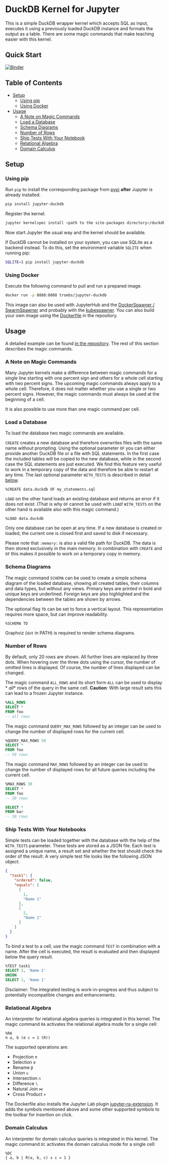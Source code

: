 # DuckDB Kernel for Jupyter

This is a simple DuckDB wrapper kernel which accepts SQL as input, executes it
using a previously loaded DuckDB instance and formats the output as a table.
There are some magic commands that make teaching easier with this kernel.

## Quick Start

[![Binder](https://mybinder.org/badge_logo.svg)](https://mybinder.org/v2/git/https%3A%2F%2Fdbgit.prakinf.tu-ilmenau.de%2Fertr8623%2Fjupyter-duckdb.git/master)

## Table of Contents

- [Setup](#setup)
    - [Using pip](#using-pip)
    - [Using Docker](#using-docker)
- [Usage](#usage)
    - [A Note on Magic Commands](#a-note-on-magic-commands)
    - [Load a Database](#load-a-database)
    - [Schema Diagrams](#schema-diagrams)
    - [Number of Rows](#number-of-rows)
    - [Ship Tests With Your Notebook](#ship-tests-with-your-notebooks)
    - [Relational Algebra](#relational-algebra)
    - [Domain Calculus](#domain-calculus)

## Setup

### Using pip

Run `pip` to install the corresponding package from
[pypi](https://pypi.org/project/jupyter-duckdb/)
**after** Jupyter is already installed.

```bash
pip install jupyter-duckdb
```

Register the kernel.

```bash
jupyter kernelspec install <path to the site-packages directory>/duckdb_kernel
```

Now start Jupyter the usual way and the kernel should be available.

If DuckDB cannot be installed on your system, you can use SQLite as a backend
instead. To do this, set the environment variable `SQLITE` when running pip:

```bash
SQLITE=1 pip install jupyter-duckdb
```

### Using Docker

Execute the following command to pull and run a prepared image.

```bash
docker run -p 8888:8888 troebs/jupyter-duckdb
```

This image can also be used with JupyterHub and the
[DockerSpawner / SwarmSpawner](https://github.com/jupyterhub/dockerspawner)
and probably with the
[kubespawner](https://github.com/jupyterhub/kubespawner). You can also build
your own image using the [Dockerfile](Dockerfile) in the repository.

## Usage

A detailed example can be found [in the repository](examples/). The rest of this
section describes the magic commands.

### A Note on Magic Commands

Many Jupyter kernels make a difference between magic commands for a single line
starting with one percent sign and others for a whole cell starting with two
percent signs. The upcoming magic commands always apply to a whole cell.
Therefore, it does not matter whether you use a single or two percent signs.
However, the magic commands must always be used at the beginning of a cell.

It is also possible to use more than one magic command per cell.

### Load a Database

To load the database two magic commands are available.

`CREATE` creates a new database and therefore overwrites files with the same
name without prompting. Using the optional parameter `OF` you can either provide
another DuckDB file or a file with SQL statements. In the first case the
included tables will be copied to the new database, while in the second case the
SQL statements are just executed. We find this feature very useful to work in a
temporary copy of the data and therefore be able to restart at any time. The
last optional parameter `WITH_TESTS` is described in
detail [below](#ship-tests-with-your-notebooks).

```
%CREATE data.duckdb OF my_statements.sql
```

`LOAD` on the other hand loads an existing database and returns an error if it
does not exist. (That is why `OF` cannot be used with `LOAD`! `WITH_TESTS` on
the other hand is available also with this magic command.)

```
%LOAD data.duckdb
```

Only one database can be open at any time. If a new database is created or
loaded, the current one is closed first and saved to disk if necessary.

Please note that `:memory:` is also a valid file path for DuckDB. The data is
then stored exclusively in the main memory. In combination with `CREATE`
and `OF` this makes it possible to work on a temporary copy in memory.

### Schema Diagrams

The magic command `SCHEMA` can be used to create a simple schema diagram of the
loaded database, showing all created tables, their columns and data types, but
without any views. Primary keys are printed in bold and unique keys are
underlined. Foreign keys are also highlighted and the dependencies between the
tables are shown by arrows.

The optional flag `TD` can be set to force a vertical layout. This
representation requires more space, but can improve readability.

```
%SCHEMA TD
```

Graphviz (`dot` in PATH) is required to render schema diagrams.

### Number of Rows

By default, only 20 rows are shown. All further lines are replaced by three
dots. When hovering over the three dots using the cursor, the number of omitted
lines is displayed. Of course, the number of lines displayed can be changed.

The magic command `ALL_ROWS` and its short form `ALL` can be used to display *
*all** rows of the query in the same cell. **Caution**: With large result sets
this can lead to a frozen Jupyter instance.

```sql
%ALL_ROWS
SELECT *
FROM foo
-- all rows
```

The magic command `QUERY_MAX_ROWS` followed by an integer can be used to change
the number of displayed rows for the current cell.

```sql
%QUERY_MAX_ROWS 50
SELECT *
FROM foo
-- 50 rows
```

The magic command `MAX_ROWS` followed by an integer can be used to change the
number of displayed rows for all future queries including the current cell.

```sql
%MAX_ROWS 30
SELECT *
FROM foo
-- 30 rows
```

```sql
SELECT *
FROM bar
-- 30 rows
```

### Ship Tests With Your Notebooks

Simple tests can be loaded together with the database with the help of
the `WITH_TESTS` parameter. These tests are stored as a JSON file. Each test is
assigned a unique name, a result set and whether the test should check the order
of the result. A very simple test file looks like the following JSON object:

```json
{
  "task1": {
    "ordered": false,
    "equals": [
      [
        1,
        "Name 1"
      ],
      [
        2,
        "Name 2"
      ]
    ]
  }
}
```

To bind a test to a cell, use the magic command `TEST` in combination with a
name. After the cell is executed, the result is evaluated and then displayed
below the query result.

```sql
%TEST task1
SELECT 2, 'Name 2'
UNION
SELECT 1, 'Name 1'
```

Disclaimer: The integrated testing is work-in-progress and thus subject to
potentially incompatible changes and enhancements.

### Relational Algebra

An interpreter for relational algebra queries is integrated in this kernel. The
magic command `RA` activates the relational algebra mode for a single cell:

```
%RA
π a, b (σ c = 1 (R))
```

The supported operations are:

- Projection `π`
- Selection `σ`
- Rename `β`
- Union `∪`
- Intersection `∩`
- Difference `\`
- Natural Join `⋈`
- Cross Product `×`

The Dockerfile also installs the Jupyter Lab plugin
[jupyter-ra-extension](https://pypi.org/project/jupyter-ra-extension/). It adds
the symbols mentioned above and some other supported symbols to the toolbar for
insertion on click.

### Domain Calculus

An interpreter for domain calculus queries is integrated in this kernel. The
magic command `DC` activates the domain calculus mode for a single cell:

```
%DC
{ a, b | R(a, b, c) ∧ c = 1 }
```
